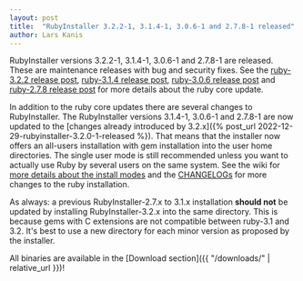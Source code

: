 ```yaml
---
layout: post
title:  "RubyInstaller 3.2.2-1, 3.1.4-1, 3.0.6-1 and 2.7.8-1 released"
author: Lars Kanis
---
```

RubyInstaller versions 3.2.2-1, 3.1.4-1, 3.0.6-1 and 2.7.8-1 are released. These are maintenance releases with bug and security fixes.
See the [ruby-3.2.2 release post](https://www.ruby-lang.org/en/news/2023/03/30/ruby-3-2-2-released/), [ruby-3.1.4 release post](https://www.ruby-lang.org/en/news/2023/03/30/ruby-3-1-4-released/), [ruby-3.0.6 release post](https://www.ruby-lang.org/en/news/2023/03/30/ruby-3-0-6-released/) and [ruby-2.7.8 release post](https://www.ruby-lang.org/en/news/2023/03/30/ruby-2-7-8-released/) for more details about the ruby core update.

In addition to the ruby core updates there are several changes to RubyInstaller.
The RubyInstaller versions 3.1.4-1, 3.0.6-1 and 2.7.8-1 are now updated to the [changes already introduced by 3.2.x]({% post_url 2022-12-29-rubyinstaller-3.2.0-1-released %}).
That means that the installer now offers an all-users installation with gem installation into the user home directories.
The single user mode is still recommended unless you want to actually use Ruby by several users on the same system.
See the wiki for [more details about the install modes](https://github.com/oneclick/rubyinstaller2/wiki/FAQ#user-content-install-mode) and the [CHANGELOGs](https://github.com/oneclick/rubyinstaller2/tree/b33ff754ee35fcb4bc2b6532d2a0201ef05d3c94) for more changes to the ruby installation.

As always: a previous RubyInstaller-2.7.x to 3.1.x installation <b>should not</b> be updated by installing RubyInstaller-3.2.x into the same directory.
This is because gems with C extensions are not compatible between ruby-3.1 and 3.2.
It's best to use a new directory for each minor version as proposed by the installer.

All binaries are available in the [Download section]({{ "/downloads/" | relative_url }})!
